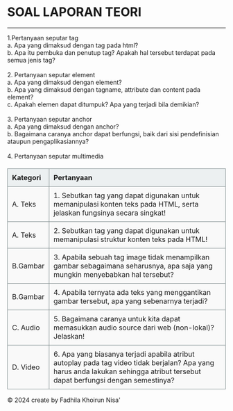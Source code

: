 <html lang="en">
<head>
    <meta charset="UTF-8">
    <meta name="viewport" content="width=device-width, initial-scale=1.0">
    <title>Document</title>
    <link rel="stylesheet" href="stylelaprak.css">
</head>
<body>
    <h1>SOAL LAPORAN TEORI</h1>
    <hr>1.Pertanyaan seputar tag
    <br>
    a.	Apa yang dimaksud dengan tag pada html?
    <br>
    b.	Apa itu pembuka dan penutup tag? Apakah hal tersebut terdapat pada semua jenis tag?
    <br>
    <br>
    2.	Pertanyaan seputar element
    <br>
    a.	Apa yang dimaksud dengan element?
    <br>
    b.	Apa yang dimaksud dengan tagname, attribute dan content pada element?
    <br>
    c.	Apakah elemen dapat ditumpuk? Apa yang terjadi bila demikian?
    <br>
    <br>
    3.	Pertanyaan seputar anchor
    <br>
    a.	Apa yang dimaksud dengan anchor?
    <br>
    b.	Bagaimana caranya anchor dapat berfungsi, baik dari sisi pendefinisian ataupun pengaplikasiannya?
    <br>
    <br>
    4. Pertanyaan seputar multimedia
        <style>
            table {
                width: 100%;
                border-collapse: collapse;
                margin-top: 20px;
            }
            th, td {
                border: 1px solid #7f8c8d;
                padding: 10px;
                text-align: left;
            }
            th {
                background-color: #ecf0f1;
            }
            td {
                background-color: #f9f9f9;
            }
            .bold {
                font-weight: bold;
            }
        </style>
    <body>
        <table>
            <tr>
                <th>Kategori</th>
                <th>Pertanyaan</th>
            </tr>
            <tr>
                <td>A. Teks</td>
                <td>
                1. Sebutkan tag yang dapat digunakan untuk memanipulasi konten teks pada HTML, serta jelaskan fungsinya secara singkat!
                </td>
            </tr>
            <tr>
                <td>A. Teks</td>
                <td>
                2. Sebutkan tag yang dapat digunakan untuk memanipulasi struktur konten teks pada HTML!
                </td>
            </tr>
            <tr>
                <td>B.Gambar</td>
                <td>
                3. Apabila sebuah tag image tidak menampilkan gambar sebagaimana seharusnya, apa saja yang mungkin menyebabkan hal tersebut?
                </td>
            </tr>
            <tr>
                <td>B.Gambar</td>
                <td>
                4. Apabila ternyata ada teks yang menggantikan gambar tersebut, apa yang sebenarnya terjadi?
                </td>
            </tr>
            <tr>
                <td>C. Audio</td>
                <td>
                5. Bagaimana caranya untuk kita dapat memasukkan audio source dari web (non-lokal)?Jelaskan!
                </td>
            </tr>
            <tr>
                <td>D. Video</td>
                <td>
                6. Apa yang biasanya terjadi apabila atribut autoplay pada tag video tidak berjalan? Apa yang harus anda lakukan sehingga atribut tersebut dapat berfungsi dengan semestinya?
                </td>
            </tr>
        </table>
<p>&copy; 2024 create by Fadhila Khoirun Nisa' </p>
